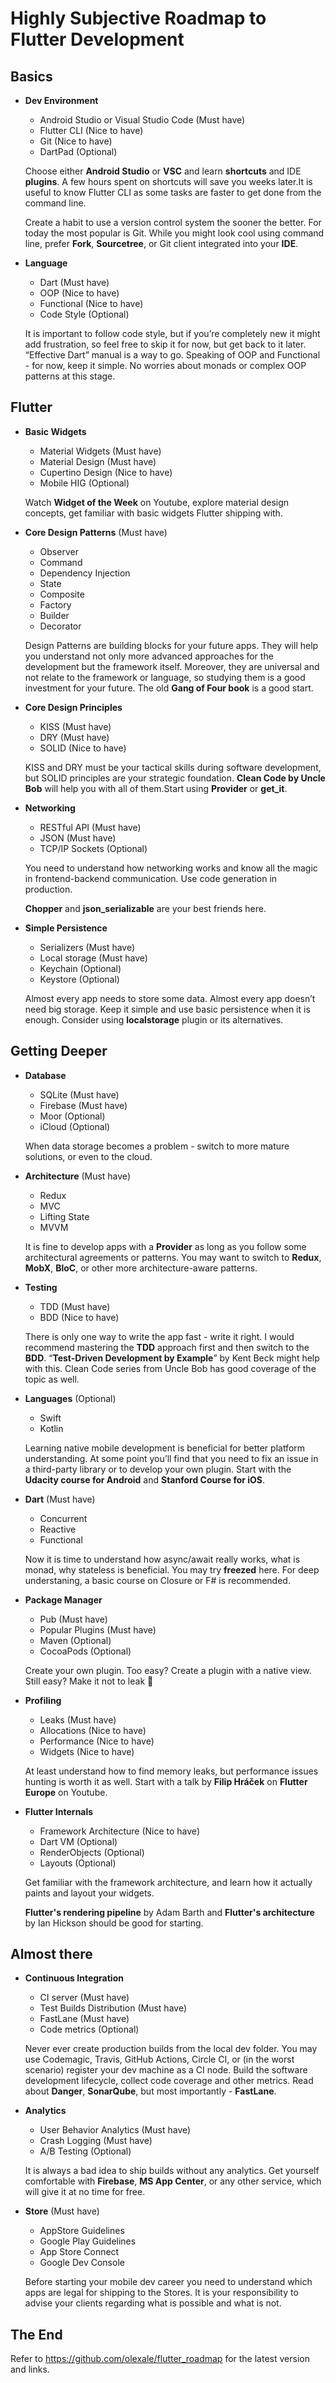 # Highly Subjective Roadmap to Flutter Development


## Basics
* **Dev Environment**
  * Android Studio or Visual Studio Code (Must have)
  * Flutter CLI (Nice to have)
  * Git (Nice to have)
  * DartPad (Optional)

  Choose either **Android Studio** or **VSC** and learn **shortcuts** and IDE **plugins**. A few hours spent on shortcuts will save you weeks later.It is useful to know Flutter CLI as some tasks are faster to get done from the command line.

  Create a habit to use a version control system the sooner the better. For today the most popular is Git. While you might look cool using command line, prefer **Fork**, **Sourcetree**, or Git client integrated into your **IDE**.

* **Language**
  * Dart (Must have)
  * OOP (Nice to have)
  * Functional (Nice to have)
  * Code Style (Optional)

  It is important to follow code style, but if you’re completely new it might add frustration, so feel free to skip it for now, but get back to it later. “Effective Dart” manual is a way to go. Speaking of OOP and Functional - for now, keep it simple. No worries about monads or complex OOP patterns at this stage.

## Flutter
* **Basic Widgets**
  * Material Widgets (Must have)
  * Material Design (Must have)
  * Cupertino Design (Nice to have)
  * Mobile HIG (Optional)

  Watch **Widget of the Week** on Youtube, explore material design concepts, get familiar with basic widgets Flutter shipping with.

* **Core Design Patterns** (Must have)
  * Observer
  * Command
  * Dependency Injection
  * State
  * Composite
  * Factory
  * Builder
  * Decorator

  Design Patterns are building blocks for your future apps. They will help you understand not only more advanced approaches for the development but the framework itself. Moreover, they are universal and not relate to the framework or language, so studying them is a good investment for your future. The old **Gang of Four book** is a good start.

* **Core Design Principles**
  * KISS (Must have)
  * DRY (Must have)
  * SOLID (Nice to have)

  KISS and DRY must be your tactical skills during software development, but SOLID principles are your strategic foundation. **Clean Code by Uncle Bob** will help you with all of them.Start using **Provider** or **get_it**.

* **Networking**
  * RESTful API (Must have)
  * JSON (Must have)
  * TCP/IP Sockets (Optional)

  You need to understand how networking works and know all the magic in frontend-backend communication. Use code generation in production.
  
  **Chopper** and **json_serializable** are your best friends here.

* **Simple Persistence**
  * Serializers (Must have)
  * Local storage (Must have)
  * Keychain (Optional)
  * Keystore (Optional)

  Almost every app needs to store some data. Almost every app doesn’t need big storage. Keep it simple and use basic persistence when it is enough. Consider using **localstorage** plugin or its alternatives.


## Getting Deeper
* **Database**
  * SQLite (Must have)
  * Firebase (Must have)
  * Moor (Optional)
  * iCloud (Optional)

  When data storage becomes a problem - switch to more mature solutions, or even to the cloud.

* **Architecture** (Must have)
  * Redux
  * MVC
  * Lifting State
  * MVVM

  It is fine to develop apps with a **Provider** as long as you follow some architectural agreements or patterns. You may want to switch to **Redux**, **MobX**, **BloC**, or other more architecture-aware patterns.

* **Testing**
  * TDD (Must have)
  * BDD (Nice to have)

  There is only one way to write the app fast - write it right. I would recommend mastering the **TDD** approach first and then switch to the **BDD**.  “**Test-Driven Development by Example**” by Kent Beck might help with this. Clean Code series from Uncle Bob has good coverage of the topic as well.

* **Languages** (Optional)
  * Swift
  * Kotlin

  Learning native mobile development is beneficial for better platform understanding. At some point you’ll find that you need to fix an issue in a third-party library or to develop your own plugin. Start with the **Udacity course for Android** and **Stanford Course for iOS**.
* **Dart** (Must have)
  * Concurrent
  * Reactive
  * Functional

  Now it is time to understand how async/await really works, what is monad, why stateless is beneficial. You may try **freezed** here. For deep understaning, a basic course on Closure or F# is recommended.

* **Package Manager**
  * Pub (Must have)
  * Popular Plugins (Must have)
  * Maven (Optional)
  * CocoaPods (Optional)

  Create your own plugin. Too easy? Create a plugin with a native view. Still easy? Make it not to leak 🙂

* **Profiling**
  * Leaks (Must have)
  * Allocations (Nice to have)
  * Performance (Nice to have)
  * Widgets (Nice to have)

  At least understand how to find memory leaks, but performance issues hunting is worth it as well. Start with a talk by **Filip Hráček** on **Flutter Europe** on Youtube.
  
* **Flutter Internals**
  * Framework Architecture (Nice to have)
  * Dart VM (Optional)
  * RenderObjects (Optional)
  * Layouts (Optional)

  Get familiar with the framework architecture, and learn how it actually paints and layout your widgets.
  
  **Flutter's rendering pipeline** by Adam Barth and **Flutter's architecture** by Ian Hickson should be good for starting.


## Almost there

* **Continuous Integration**
  * CI server (Must have)
  * Test Builds Distribution (Must have)
  * FastLane (Must have)
  * Code metrics (Optional)

  Never ever create production builds from the local dev folder. You may use Codemagic, Travis, GitHub Actions, Circle CI, or (in the worst scenario) register your dev machine as a CI node. Build the software development lifecycle, collect code coverage and other metrics. Read about **Danger**, **SonarQube**, but most importantly - **FastLane**.


* **Analytics**
  * User Behavior Analytics (Must have)
  * Crash Logging (Must have)
  * A/B Testing (Optional)

  It is always a bad idea to ship builds without any analytics. Get yourself comfortable with **Firebase**, **MS App Center**, or any other service, which will give it at no time for free.


* **Store** (Must have)
  * AppStore Guidelines
  * Google Play Guidelines
  * App Store Connect
  * Google Dev Console

  Before starting your mobile dev career you need to understand which apps are legal for shipping to the Stores. It is your responsibility to advise your clients regarding what is possible and what is not.

## The End

Refer to <https://github.com/olexale/flutter_roadmap> for the latest version and links.
